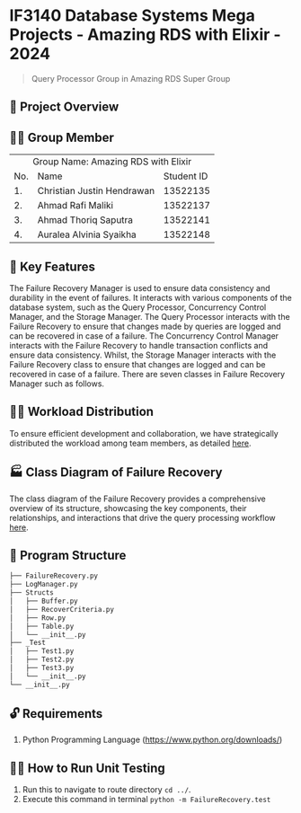 # IF3140 Database Systems Mega Projects - Amazing RDS with Elixir - 2024
> Query Processor Group in Amazing RDS Super Group

## 🌠 Project Overview


## 💁‍♂️ Group Member
<table>
    <tr>
        <td colspan="3", align = "center"><center>Group Name: Amazing RDS with Elixir</center></td>
    </tr>
    <tr>
        <td>No.</td>
        <td>Name</td>
        <td>Student ID</td>
    </tr>
    <tr>
        <td>1.</td>
        <td>Christian Justin Hendrawan</td>
        <td>13522135</td>
    </tr>
    <tr>
        <td>2.</td>
        <td>Ahmad Rafi Maliki</td>
        <td>13522137</td>
    </tr>
    <tr>
        <td>3.</td>
        <td>Ahmad Thoriq Saputra</td>
        <td>13522141</td>
    </tr>
        <tr>
        <td>4.</td>
        <td>Auralea Alvinia Syaikha</td>
        <td>13522148</td>
    </tr>
</table>

## 🔑 Key Features
The Failure Recovery Manager is used to ensure data consistency and durability in the event of failures. It interacts with various components of the database system, such as the Query Processor, Concurrency Control Manager, and the Storage Manager. The Query Processor interacts with the Failure Recovery to ensure that changes made by queries are logged and can be recovered in case of a failure. The Concurrency Control Manager interacts with the Failure Recovery to handle transaction conflicts and ensure data consistency. Whilst, the Storage Manager interacts with the Failure Recovery class to ensure that changes are logged and can be recovered in case of a failure. There are seven classes in Failure Recovery Manager such as follows.

## 🧑‍⚖️ Workload Distribution
To ensure efficient development and collaboration, we have strategically distributed the workload among team members, as detailed [here](./docs/workload-distribution.md).

## 🏭 Class Diagram of Failure Recovery
The class diagram of the Failure Recovery provides a comprehensive overview of its structure, showcasing the key components, their relationships, and interactions that drive the query processing workflow [here](./docs/ClassDiagram.md).

## 🗼 Program Structure
```bash
├── FailureRecovery.py
├── LogManager.py
├── Structs
│   ├── Buffer.py
│   ├── RecoverCriteria.py
│   ├── Row.py
│   ├── Table.py
│   └── __init__.py
├── _Test
│   ├── Test1.py
│   ├── Test2.py
│   ├── Test3.py
│   └── __init__.py
└── __init__.py
```

## 🔓 Requirements
1. Python Programming Language (https://www.python.org/downloads/)

## 🏃‍♂️ How to Run Unit Testing
1. Run this to navigate to route directory `cd ../`.
2. Execute this command in terminal `python -m FailureRecovery.test` 
